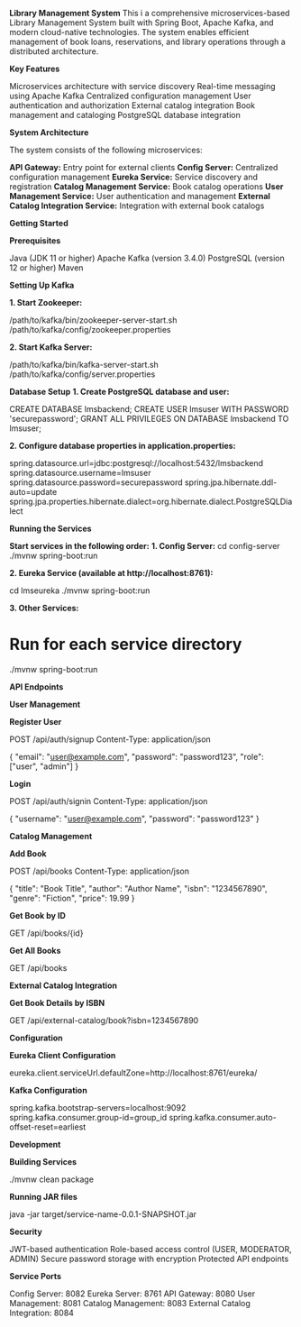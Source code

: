 **Library Management System**
This i a comprehensive microservices-based Library Management System built with Spring Boot, Apache Kafka, and modern cloud-native technologies. The system enables efficient management of book loans, reservations, and library operations through a distributed architecture.

**Key Features**

Microservices architecture with service discovery
Real-time messaging using Apache Kafka
Centralized configuration management
User authentication and authorization
External catalog integration
Book management and cataloging
PostgreSQL database integration

**System Architecture**

The system consists of the following microservices:

**API Gateway:** Entry point for external clients
**Config Server:** Centralized configuration management
**Eureka Service:** Service discovery and registration
**Catalog Management Service:** Book catalog operations
**User Management Service:** User authentication and management
**External Catalog Integration Service:** Integration with external book catalogs


**Getting Started**

**Prerequisites**

Java (JDK 11 or higher)
Apache Kafka (version 3.4.0)
PostgreSQL (version 12 or higher)
Maven

**Setting Up Kafka**

**1. Start Zookeeper:**

   /path/to/kafka/bin/zookeeper-server-start.sh /path/to/kafka/config/zookeeper.properties

**2. Start Kafka Server:**

  /path/to/kafka/bin/kafka-server-start.sh /path/to/kafka/config/server.properties


**Database Setup**
**1. Create PostgreSQL database and user:**

   CREATE DATABASE lmsbackend;
   CREATE USER lmsuser WITH PASSWORD 'securepassword';
   GRANT ALL PRIVILEGES ON DATABASE lmsbackend TO lmsuser;
   
**2. Configure database properties in application.properties:**

   spring.datasource.url=jdbc:postgresql://localhost:5432/lmsbackend
   spring.datasource.username=lmsuser
   spring.datasource.password=securepassword
   spring.jpa.hibernate.ddl-auto=update
   spring.jpa.properties.hibernate.dialect=org.hibernate.dialect.PostgreSQLDialect

**Running the Services**

**Start services in the following order:**
**1. Config Server:**
   cd config-server
   ./mvnw spring-boot:run

**2. Eureka Service (available at http://localhost:8761):**

   cd lmseureka
   ./mvnw spring-boot:run

**3. Other Services:**
   # Run for each service directory
   ./mvnw spring-boot:run


**API Endpoints**

**User Management**

**Register User**

POST /api/auth/signup
Content-Type: application/json

{
  "email": "user@example.com",
  "password": "password123",
  "role": ["user", "admin"]
}


**Login**

POST /api/auth/signin
Content-Type: application/json

{
  "username": "user@example.com",
  "password": "password123"
}


**Catalog Management**

**Add Book**

POST /api/books
Content-Type: application/json

{
  "title": "Book Title",
  "author": "Author Name",
  "isbn": "1234567890",
  "genre": "Fiction",
  "price": 19.99
}


**Get Book by ID**

GET /api/books/{id}

**Get All Books**

GET /api/books


**External Catalog Integration**

**Get Book Details by ISBN**

GET /api/external-catalog/book?isbn=1234567890


**Configuration**

**Eureka Client Configuration**

eureka.client.serviceUrl.defaultZone=http://localhost:8761/eureka/


**Kafka Configuration**

spring.kafka.bootstrap-servers=localhost:9092
spring.kafka.consumer.group-id=group_id
spring.kafka.consumer.auto-offset-reset=earliest


**Development**

**Building Services**

./mvnw clean package


**Running JAR files**

java -jar target/service-name-0.0.1-SNAPSHOT.jar


**Security**

JWT-based authentication
Role-based access control (USER, MODERATOR, ADMIN)
Secure password storage with encryption
Protected API endpoints


**Service Ports**

Config Server: 8082
Eureka Server: 8761
API Gateway: 8080
User Management: 8081
Catalog Management: 8083
External Catalog Integration: 8084







































